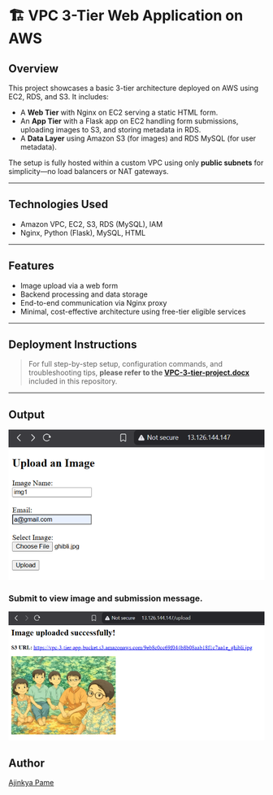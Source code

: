 # 🏗️ VPC 3-Tier Web Application on AWS

## Overview

This project showcases a basic 3-tier architecture deployed on AWS using EC2, RDS, and S3. It includes:

- A **Web Tier** with Nginx on EC2 serving a static HTML form.
- An **App Tier** with a Flask app on EC2 handling form submissions, uploading images to S3, and storing metadata in RDS.
- A **Data Layer** using Amazon S3 (for images) and RDS MySQL (for user metadata).

The setup is fully hosted within a custom VPC using only **public subnets** for simplicity—no load balancers or NAT gateways.

---

## Technologies Used

- Amazon VPC, EC2, S3, RDS (MySQL), IAM
- Nginx, Python (Flask), MySQL, HTML

---

## Features

- Image upload via a web form
- Backend processing and data storage
- End-to-end communication via Nginx proxy
- Minimal, cost-effective architecture using free-tier eligible services

---

## Deployment Instructions

> For full step-by-step setup, configuration commands, and troubleshooting tips, **please refer to the [VPC-3-tier-project.docx](./VPC-3-tier-project.docx)** included in this repository.

---

## Output

![](Screenshot%202025-04-18%20112942.png)
### Submit to view image and submission message.
![](Screenshot%202025-04-18%20113021.png)

## Author

[Ajinkya Pame](https://www.linkedin.com/in/ajinkya-pame-4a752b346)

